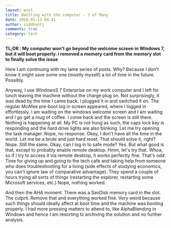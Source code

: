 ```yaml
---
layout: post
title: Battling with the computer - 3 of Many
date: 2016-01-13 04:41
author: siddhantj
comments: true
category: tech
---
```

<strong>TL;DR : My computer won't go beyond the welcome screen in Windows 7, but it will boot properly. i removed a memory card from the memory slot to finally solve the issue</strong>

Here I am continuing with my lame series of posts. Why? Because I don't know it might save some one (mostly myself) a lot of time in the future. Possibly.

Anyway, I use WindowsS 7 Enterprise on my work computer and I left for lunch leaving the machine without the charge plug on. Not surprisingly, it was dead by the time I came back. I plugged it in and switched it on. The regular McAfee pre-boot log in screen appeared, where I logged in effortlessly. I am waiting on the windows welcome screen and I am waiting and I go get a mug of coffee. I come back and the screen is still there. Nothing is happening at all. My PC is not hung as such, the caps lock key is responding and the hard drive lights are also blinking. Let me try opening the task manager. Nope, no response. Okay, I don't have all the time in the world. Let me be a brute and just hard reset. That should solve it, right? Nope. Still the same. Okay, can I log in to safe mode? Yes. But what good is that, except to probably enable remote desktop. Hmm, let's try that. Whoa, so if I try to access it via remote desktop, it works perfectly fine. That's odd. Time for giving up and going to the tech cafe and taking help from someone who does troubleshooting for a living (side effects of studying economics, you can't ignore law of comparative advantage).
They spend a couple of hours trying all sorts of things (restarting the explorer, restarting some Microsoft services, etc.) Nope, nothing worked.

And then the AHA moment. There was a SanDisk memory card in the slot. The culprit. Remove that and everything worked fine. Very weird because such things should ideally affect at boot time and the machine was booting properly. I had more pressing matters to attend to, like AlphaBlending in Windows and hence I am resorting to archiving the solution and no further analysis.
